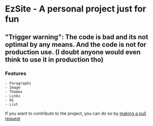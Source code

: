 # EzSite - A personal project just for fun
## "Trigger warning": The code is bad and its not optimal by any means. And the code is not for production use. (I doubt anyone would even think to use it in production tho)
### Features
    - Paragraphs
    - Image
    - Themes
    - Links
    - H1
    - List

If you want to contribute to the project, you can do so by [making a pull request](https://github.com/neebooo/ezsite/pulls)